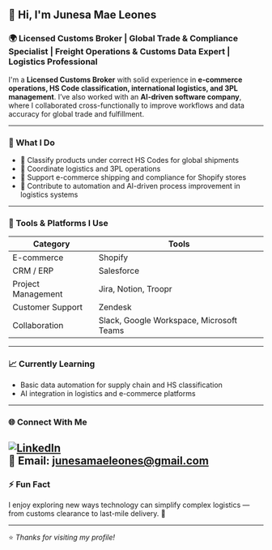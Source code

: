 ## 👋 Hi, I'm Junesa Mae Leones

### 🌍 Licensed Customs Broker | Global Trade & Compliance Specialist | Freight Operations & Customs Data Expert | Logistics Professional

I'm a **Licensed Customs Broker** with solid experience in **e-commerce operations, HS Code classification, international logistics, and 3PL management**. I’ve also worked with an **AI-driven software company**, where I collaborated cross-functionally to improve workflows and data accuracy for global trade and fulfillment.

---

### 💼 What I Do
- 🧾 Classify products under correct HS Codes for global shipments  
- 🚚 Coordinate logistics and 3PL operations  
- 🛒 Support e-commerce shipping and compliance for Shopify stores  
- 🤖 Contribute to automation and AI-driven process improvement in logistics systems  

---

### 🧠 Tools & Platforms I Use
| Category | Tools |
|-----------|-------|
| E-commerce | Shopify |
| CRM / ERP | Salesforce |
| Project Management | Jira, Notion, Troopr |
| Customer Support | Zendesk |
| Collaboration | Slack, Google Workspace, Microsoft Teams |

---

### 📈 Currently Learning
- Basic data automation for supply chain and HS classification  
- AI integration in logistics and e-commerce platforms  

---

### 🌐 Connect With Me
[![LinkedIn](https://img.shields.io/badge/LinkedIn-blue?style=for-the-badge&logo=linkedin)](https://www.linkedin.com/in/junesa-mae-leones-076789389/)  
📧 **Email:** junesamaeleones@gmail.com  
---

### ⚡ Fun Fact
I enjoy exploring new ways technology can simplify complex logistics — from customs clearance to last-mile delivery. 🚀

---

⭐️ _Thanks for visiting my profile!_
